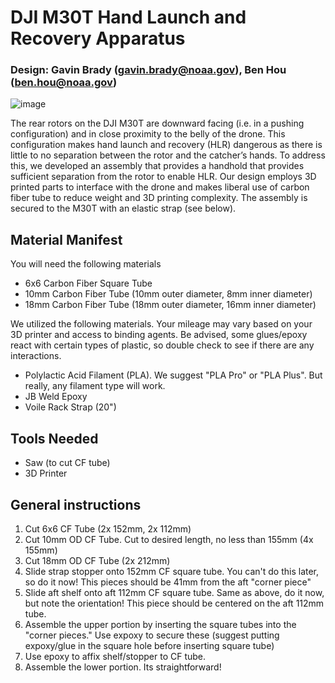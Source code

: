 # DJI M30T Hand Launch and Recovery Apparatus
### Design: Gavin Brady (gavin.brady@noaa.gov), Ben Hou (ben.hou@noaa.gov)
![image](https://github.com/NMML/MML-UAS-Engineering/assets/121899745/13031261-2cdb-4ec1-b81a-dd8a2328c3b4)

The rear rotors on the DJI M30T are downward facing (i.e. in a pushing configuration) and in close proximity to the belly of the drone. This configuration makes hand launch and recovery (HLR) dangerous as there is little to no separation between the rotor and the catcher’s hands. To address this, we developed an assembly that provides a handhold that provides sufficient separation from the rotor to enable HLR.
Our design employs 3D printed parts to interface with the drone and makes liberal use of carbon fiber tube to reduce weight and 3D printing complexity.  The assembly is secured to the M30T with an elastic strap (see below). 

## Material Manifest
You will need the following materials
- 6x6 Carbon Fiber Square Tube
- 10mm Carbon Fiber Tube (10mm outer diameter, 8mm inner diameter)
- 18mm Carbon Fiber Tube (18mm outer diameter, 16mm inner diameter)

We utilized the following materials. Your mileage may vary based on your 3D printer and access to binding agents. Be advised, some glues/epoxy react with certain types of plastic, so double check to see if there are any interactions.
- Polylactic Acid Filament (PLA). We suggest "PLA Pro" or "PLA Plus". But really, any filament type will work. 
- JB Weld Epoxy 
- Voile Rack Strap (20")

## Tools Needed
- Saw (to cut CF tube)
- 3D Printer

## General instructions
1. Cut 6x6 CF Tube (2x 152mm, 2x 112mm)
2. Cut 10mm OD CF Tube. Cut to desired length, no less than 155mm (4x 155mm)
3. Cut 18mm OD CF Tube (2x 212mm)
4. Slide strap stopper onto 152mm CF square tube. You can't do this later, so do it now! This pieces should be 41mm from the aft "corner piece"
5. Slide aft shelf onto aft 112mm CF square tube. Same as above, do it now, but note the orientation! This piece should be centered on the aft 112mm tube.
6. Assemble the upper portion by inserting the square tubes into the "corner pieces." Use expoxy to secure these (suggest putting expoxy/glue in the square hole before inserting square tube)
7. Use epoxy to affix shelf/stopper to CF tube.
8. Assemble the lower portion. Its straightforward!

